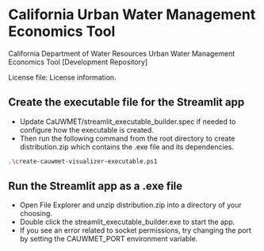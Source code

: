 # California Urban Water Management Economics Tool
California Department of Water Resources Urban Water Management Economics Tool [Development Repository]

License file:
License information.

## Create the executable file for the Streamlit app
- Update CaUWMET/streamlit_executable_builder.spec if needed to configure how the executable is created. 
- Then run the following command from the root directory to create distribution.zip which contains the .exe file and its dependencies.
```sh
.\create-cauwmet-visualizer-executable.ps1
```

## Run the Streamlit app as a .exe file
- Open File Explorer and unzip distribution.zip into a directory of your choosing.
- Double click the streamlit_executable_builder.exe to start the app.
- If you see an error related to socket permissions, try changing the port by setting the CAUWMET_PORT environment variable.
